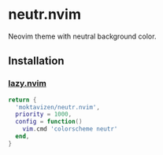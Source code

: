 # neutr.nvim

Neovim theme with neutral background color.

## Installation

### [lazy.nvim](https://github.com/folke/lazy.nvim)

```lua
return {
  'moktavizen/neutr.nvim',
  priority = 1000,
  config = function()
    vim.cmd 'colorscheme neutr'
  end,
}
```
